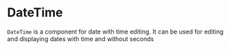 # DateTime

`DateTime` is a component for date with time editing. It can be used for editing and displaying dates with time and without seconds